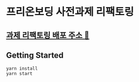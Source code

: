 # 프리온보딩 사전과제 리팩토링

## [과제 리팩토링 배포 주소 🚀](https://strong-sunshineeeeeeeeeeeeee.netlify.app/)

## Getting Started

```
yarn install
yarn start
```

